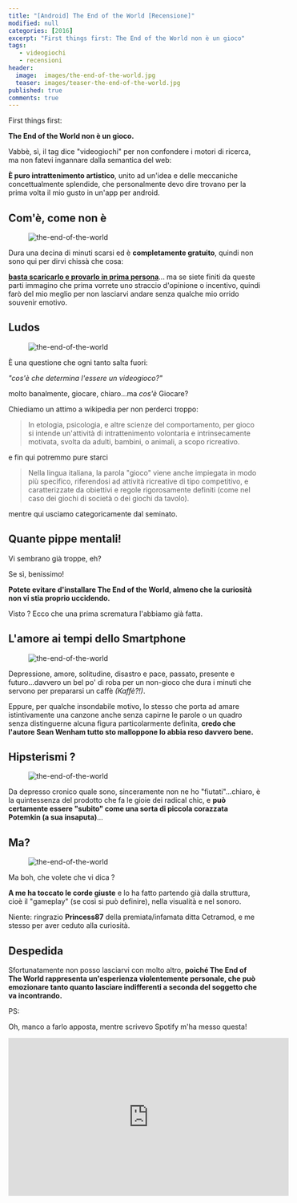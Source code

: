 ```yaml
---
title: "[Android] The End of the World [Recensione]"
modified: null
categories: [2016]
excerpt: "First things first: The End of the World non è un gioco"
tags: 
   - videogiochi
   - recensioni
header:  
  image:  images/the-end-of-the-world.jpg
  teaser: images/teaser-the-end-of-the-world.jpg
published: true
comments: true
---
```


First things first:

**The End of the World non è un gioco.**

Vabbè, sì, il tag dice "videogiochi" per non confondere i motori di ricerca, ma non fatevi ingannare dalla semantica del web:

**È puro intrattenimento artistico**, unito ad un'idea e delle meccaniche concettualmente splendide, che personalmente devo dire trovano per la prima volta il mio gusto in un'app per android.

## Com'è, come non è 

<figure>
<img src='https://lh3.googleusercontent.com/v9wybDJqrWD4kqT4nsccqZqKVCa8qvHeclnbYeuOyb2mbsjY4FJPCuoeEX6Z0ZR8aO8=h310' alt='the-end-of-the-world'>
</figure>

Dura una decina di minuti scarsi ed è **completamente gratuito**, quindi non sono qui per dirvi chissà che cosa: 

[**basta scaricarlo e provarlo in prima persona**](https://play.google.com/store/apps/details?id=com.theendoftheworldgame&hl=it)... ma se siete finiti da queste parti immagino che prima vorrete uno straccio d'opinione o incentivo, quindi farò del mio meglio per non lasciarvi andare senza qualche mio orrido souvenir emotivo.

## Ludos 

<figure>
<img src='https://lh3.googleusercontent.com/y_PsGE2t5esLf54q3S7J7m9wRXK0XAovPrX2SYFPOMuJJHSLEsLDWdcg8qAV4REEm5s=h900' alt='the-end-of-the-world'>
</figure>

È una questione che ogni tanto salta fuori: 

_"cos'è che determina l'essere un videogioco?"_

molto banalmente, giocare, chiaro...ma _cos'è_ Giocare? 

Chiediamo un attimo a wikipedia per non perderci troppo:

> In etologia, psicologia, e altre scienze del comportamento, per gioco si intende un'attività di intrattenimento volontaria e intrinsecamente motivata, svolta da adulti, bambini, o animali, a scopo ricreativo.

e fin qui potremmo pure starci

> Nella lingua italiana, la parola "gioco" viene anche impiegata in modo più specifico, riferendosi ad attività ricreative di tipo competitivo, e caratterizzate da obiettivi e regole rigorosamente definiti (come nel caso dei giochi di società o dei giochi da tavolo).

mentre qui usciamo categoricamente dal seminato.

## Quante pippe mentali!

Vi sembrano già troppe, eh?

Se sì, benissimo!

**Potete evitare d'installare The End of the World, almeno che la curiosità non vi stia proprio uccidendo.**

Visto ? Ecco che una prima scrematura l'abbiamo già fatta.

## L'amore ai tempi dello Smartphone

<figure>
<img src='https://lh3.googleusercontent.com/mBQnq8XhFFxah_Pa-qg_WSk8COJE_pNZlY3ompiAKSQr5fN_Dki_19lkdrDr5Z8n2pZd=h900' alt='the-end-of-the-world'>
</figure>

Depressione, amore, solitudine, disastro e pace, passato, presente e futuro...davvero un bel po' di roba per un non-gioco che dura i minuti che servono per prepararsi un caffè _(Kaffè?!)_.

Eppure, per qualche insondabile motivo, lo stesso che porta ad amare istintivamente una canzone anche senza capirne le parole o un quadro senza distinguerne alcuna figura particolarmente definita, **credo che l'autore Sean Wenham tutto sto malloppone lo abbia reso davvero bene.**

## Hipsterismi ?

<figure>
<img src='https://lh3.googleusercontent.com/JdAqKFTiOBguLhFfQvsk_vqeP3jKiOb4MwymbzquPjDGL0iOhuQg-ACW0ucazyDQTQ=h900' alt='the-end-of-the-world'>
</figure>

Da depresso cronico quale sono, sinceramente non ne ho "fiutati"...chiaro, è la quintessenza del prodotto che fa le gioie dei radical chic, e **può certamente essere "subito" come una sorta di piccola corazzata Potemkin (a sua insaputa)**...

## Ma?

<figure>
<img src='https://lh3.googleusercontent.com/VFuaC8g6guZdNE3kz84XIvkyxmmFXHKGZOwSmthZk-FO07gg0sVJnfjGVe_z7sZBYg=h900' alt='the-end-of-the-world'>
</figure>

Ma boh, che volete che vi dica ?

**A me ha toccato le corde giuste** e lo ha fatto partendo già dalla struttura, cioè il "gameplay" (se così si può definire), nella visualità e nel sonoro.

Niente: ringrazio **Princess87** della premiata/infamata ditta Cetramod, e me stesso per aver ceduto alla curiosità.

## Despedida 

Sfortunatamente non posso lasciarvi con molto altro, **poiché The End of The World rappresenta un'esperienza violentemente personale, che può emozionare tanto quanto lasciare indifferenti a seconda del soggetto che va incontrando.**

PS:

Oh, manco a farlo apposta, mentre scrivevo Spotify m'ha messo questa!

<iframe width="560" height="315" src="https://www.youtube.com/embed/mZdakvMy-Ro" frameborder="0" allowfullscreen></iframe>
